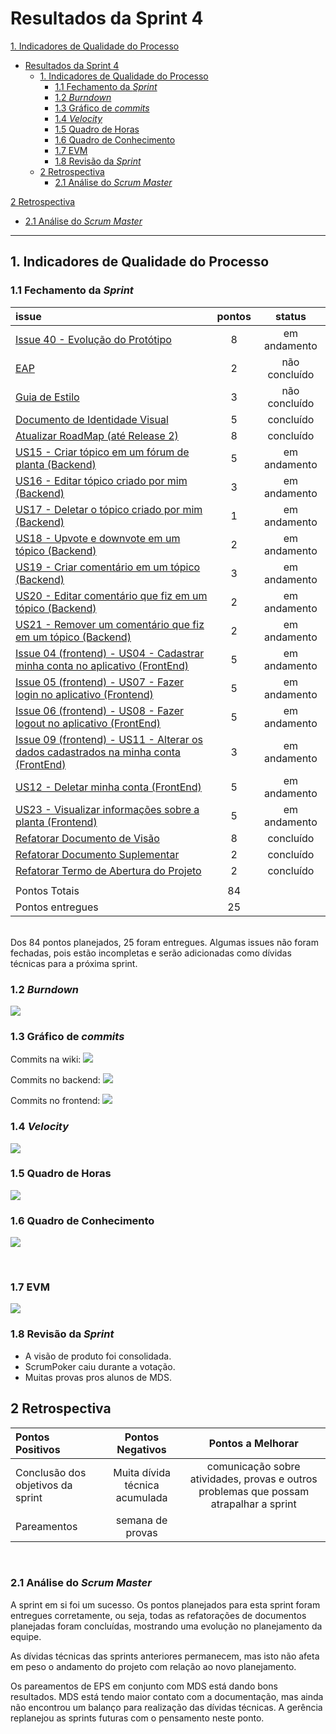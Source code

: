 # Resultados da Sprint 4

[1. Indicadores de Qualidade do Processo](#1-indicadores-de-qualidade-do-processo)

- [Resultados da Sprint 4](#resultados-da-sprint-4)
  - [1. Indicadores de Qualidade do Processo](#1-indicadores-de-qualidade-do-processo)
    - [1.1 Fechamento da _Sprint_](#11-fechamento-da-sprint)
    - [1.2 _Burndown_](#12-burndown)
    - [1.3 Gráfico de _commits_](#13-gráfico-de-commits)
    - [1.4 _Velocity_](#14-velocity)
    - [1.5 Quadro de Horas](#15-quadro-de-horas)
    - [1.6 Quadro de Conhecimento](#16-quadro-de-conhecimento)
    - [1.7 EVM](#17-evm)
    - [1.8 Revisão da _Sprint_](#18-revisão-da-sprint)
  - [2 Retrospectiva](#2-retrospectiva)
    - [2.1 Análise do _Scrum Master_](#21-análise-do-scrum-master)

[2 Retrospectiva](#2-retrospectiva)

- [2.1 Análise do _Scrum Master_](#21-análise-do-scrum-master)

---

## 1. Indicadores de Qualidade do Processo

### 1.1 Fechamento da _Sprint_

| issue                                                                                                                                                | pontos |    status     |
| :--------------------------------------------------------------------------------------------------------------------------------------------------- | :----: | :-----------: |
| [Issue 40 - Evolução do Protótipo](https://github.com/fga-eps-mds/2020.1-Grupo2-wiki/issues/40)                                                      |   8    | em andamento  |
| [EAP](https://github.com/fga-eps-mds/2020.1-Grupo2-wiki/issues/58)                                                                                   |   2    | não concluído |
| [Guia de Estilo](https://github.com/fga-eps-mds/2020.1-Grupo2-wiki/issues/59)                                                                        |   3    | não concluído |
| [Documento de Identidade Visual](https://github.com/fga-eps-mds/2020.1-Grupo2-wiki/issues/60)                                                        |   5    |   concluído   |
| [Atualizar RoadMap (até Release 2)](https://github.com/fga-eps-mds/2020.1-Grupo2-wiki/issues/54)                                                     |   8    |   concluído   |
| [US15 - Criar tópico em um fórum de planta (Backend)](https://github.com/fga-eps-mds/2020.1-Grupo2-BackEnd/issues/97)                                |   5    | em andamento  |
| [US16 - Editar tópico criado por mim (Backend)](https://github.com/fga-eps-mds/2020.1-Grupo2-BackEnd/issues/98)                                      |   3    | em andamento  |
| [US17 - Deletar o tópico criado por mim (Backend)](https://github.com/fga-eps-mds/2020.1-Grupo2-BackEnd/issues/99)                                   |   1    | em andamento  |
| [US18 - Upvote e downvote em um tópico (Backend)](https://github.com/fga-eps-mds/2020.1-Grupo2-BackEnd/issues/100)                                   |   2    | em andamento  |
| [US19 - Criar comentário em um tópico (Backend)](https://github.com/fga-eps-mds/2020.1-Grupo2-BackEnd/issues/101)                                    |   3    | em andamento  |
| [US20 - Editar comentário que fiz em um tópico (Backend)](https://github.com/fga-eps-mds/2020.1-Grupo2-BackEnd/issues/102)                           |   2    | em andamento  |
| [US21 - Remover um comentário que fiz em um tópico (Backend)](https://github.com/fga-eps-mds/2020.1-Grupo2-BackEnd/issues/103)                       |   2    | em andamento  |
| [Issue 04 (frontend) - US04 - Cadastrar minha conta no aplicativo (FrontEnd)](https://github.com/fga-eps-mds/2020.1-Grupo2-FrontEnd/issues/4)  | 5 | em andamento |
| [Issue 05 (frontend) - US07 - Fazer login no aplicativo (Frontend)](https://github.com/fga-eps-mds/2020.1-Grupo2-FrontEnd/issues/6)                  |   5    | em andamento  |
| [Issue 06 (frontend) - US08 - Fazer logout no aplicativo (FrontEnd)](https://github.com/fga-eps-mds/2020.1-Grupo2-FrontEnd/issues/6)                 |   5    | em andamento  |
| [Issue 09 (frontend) - US11 - Alterar os dados cadastrados na minha conta (FrontEnd)](https://github.com/fga-eps-mds/2020.1-Grupo2-BackEnd/issues/9) |   3    | em andamento  |
| [US12 - Deletar minha conta (FrontEnd)](https://github.com/fga-eps-mds/2020.1-Grupo2-FrontEnd/issues/7)                                              |   5    | em andamento  |
| [US23 - Visualizar informações sobre a planta (Frontend)](https://github.com/fga-eps-mds/2020.1-Grupo2-FrontEnd/issues/8)                            |   5    | em andamento  |
| [Refatorar Documento de Visão](#)                                                                                                                    |   8    |   concluído   |
| [Refatorar Documento Suplementar](#)                                                                                                                 |   2    |   concluído   |
| [Refatorar Termo de Abertura do Projeto](#)                                                                                                          |   2    |   concluído   |
|                                                                                                                                                      |        |               |
| Pontos Totais                                                                                                                                        |   84   |               |
| Pontos entregues                                                                                                                                     |   25   |               |

<br/>
Dos 84 pontos planejados, 25 foram entregues. Algumas issues não foram fechadas, pois estão incompletas e serão adicionadas como dívidas técnicas para a próxima sprint.

### 1.2 _Burndown_

![](img/burndown_sprint4.png)

### 1.3 Gráfico de _commits_

Commits na wiki:
![](img/commits_wiki.png)

Commits no backend:
![](img/commits_back_sprint4.png)

Commits no frontend:
![](img/commits_front_sprint4.png)

### 1.4 _Velocity_

![](img/velocity.png)

### 1.5 Quadro de Horas

![](img/hours.png)

### 1.6 Quadro de Conhecimento

![](img/knowledge_box.png)

<br>

### 1.7 EVM

![](img/evm.jpg)

### 1.8 Revisão da _Sprint_

- A visão de produto foi consolidada.
- ScrumPoker caiu durante a votação.
- Muitas provas pros alunos de MDS.

## 2 Retrospectiva

| Pontos Positivos                  |        Pontos Negativos        |                                   Pontos a Melhorar                                    |
| :-------------------------------- | :----------------------------: | :------------------------------------------------------------------------------------: |
| Conclusão dos objetivos da sprint | Muita dívida técnica acumulada | comunicação sobre atividades, provas e outros problemas que possam atrapalhar a sprint |
| Pareamentos                       |        semana de provas        |                                                                                        |

<br>

### 2.1 Análise do _Scrum Master_

A sprint em si foi um sucesso. Os pontos planejados para esta sprint foram entregues corretamente, ou seja, todas as refatorações de documentos planejadas foram concluídas, mostrando uma evolução no planejamento da equipe.

As dívidas técnicas das sprints anteriores permanecem, mas isto não afeta em peso o andamento do projeto com relação ao novo planejamento.

Os pareamentos de EPS em conjunto com MDS está dando bons resultados. MDS está tendo maior contato com a documentação, mas ainda não encontrou um balanço para realização das dívidas técnicas. A gerência replanejou as sprints futuras com o pensamento neste ponto.
